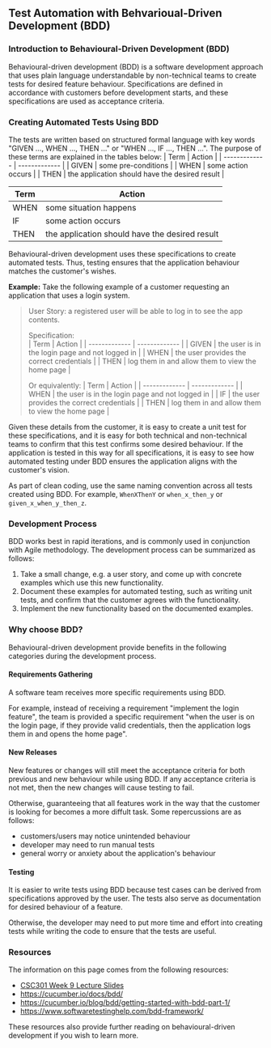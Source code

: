 ## Test Automation with Behvarioual-Driven Development (BDD)

### Introduction to Behavioural-Driven Development (BDD)

Behavioural-driven development (BDD) is a software development approach that uses plain language understandable by non-technical teams to create tests for desired feature behaviour. Specifications are defined in accordance with customers before development starts, and these specifications are used as acceptance criteria. 

### Creating Automated Tests Using BDD

The tests are written based on structured formal language with key words "GIVEN ..., WHEN ..., THEN ..." or "WHEN ..., IF ..., THEN ...". The purpose of these terms are explained in the tables below:
| Term  | Action |
| ------------- | ------------- |
| GIVEN  | some pre-conditions  |
| WHEN  | some action occurs  |
| THEN  | the application should have the desired result |

| Term  | Action |
| ------------- | ------------- |
| WHEN  | some situation happens  |
| IF  | some action occurs  |
| THEN  | the application should have the desired result |

Behavioural-driven development uses these specifications to create automated tests. Thus, testing ensures that the application behaviour matches the customer's wishes.

**Example:** Take the following example of a customer requesting an application that uses a login system.

> User Story: a registered user will be able to log in to see the app contents.
>
> Specification:  
>| Term  | Action |
>| ------------- | ------------- |
>| GIVEN  | the user is in the login page and not logged in  |
>| WHEN  | the user provides the correct credentials  |
>| THEN  | log them in and allow them to view the home page |
>
> Or equivalently:
>| Term  | Action |
>| ------------- | ------------- |
>| WHEN  | the user is in the login page and not logged in  |
>| IF  | the user provides the correct credentials  |
>| THEN  | log them in and allow them to view the home page |

Given these details from the customer, it is easy to create a unit test for these specifications, and it is easy for both technical and non-technical teams to confirm that this test confirms some desired behaviour. If the application is tested in this way for all specifications, it is easy to see how automated testing under BDD ensures the application aligns with the customer's vision.

As part of clean coding, use the same naming convention across all tests created using BDD. For example, `WhenXThenY` or `when_x_then_y` or `given_x_when_y_then_z`.

### Development Process

BDD works best in rapid iterations, and is commonly used in conjunction with Agile methodology. The development process can be summarized as follows:  
1. Take a small change, e.g. a user story, and come up with concrete examples which use this new functionality. 
2. Document these examples for automated testing, such as writing unit tests, and confirm that the customer agrees with the functionality.
3. Implement the new functionality based on the documented examples.

### Why choose BDD?

Behavioural-driven development provide benefits in the following categories during the development process.

#### Requirements Gathering

A software team receives more specific requirements using BDD.

For example, instead of receiving a requirement "implement the login feature", the team is provided a specific requirement "when the user is on the login page, if they provide valid credentials, then the application logs them in and opens the home page".

#### New Releases

New features or changes will still meet the acceptance criteria for both previous and new behaviour while using BDD. If any acceptance criteria is not met, then the new changes will cause testing to fail.

Otherwise, guaranteeing that all features work in the way that the customer is looking for becomes a more diffult task. Some repercussions are as follows: 
- customers/users may notice unintended behaviour
- developer may need to run manual tests
- general worry or anxiety about the application's behaviour

#### Testing

It is easier to write tests using BDD because test cases can be derived from specifications approved by the user. The tests also serve as documentation for desired behaviour of a feature.

Otherwise, the developer may need to put more time and effort into creating tests while writing the code to ensure that the tests are useful.

### Resources

The information on this page comes from the following resources:
- [CSC301 Week 9 Lecture Slides](https://q.utoronto.ca/courses/314973/files/28762519?module_item_id=5216884)
- https://cucumber.io/docs/bdd/
- https://cucumber.io/blog/bdd/getting-started-with-bdd-part-1/
- https://www.softwaretestinghelp.com/bdd-framework/

These resources also provide further reading on behavioural-driven development if you wish to learn more.